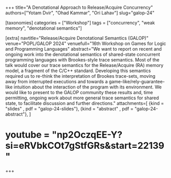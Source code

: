 +++
title="A Denotational Approach to Release/Acquire Concurrency"
authors=["Yotam Dvir", "Ohad Kammar", "Ori Lahav"]
slug="galop-24"

[taxonomies]
categories = ["Workshop"]
tags = ["concurrency", "weak memory", "denotational semantics"]

[extra]
navtitle="Release/Acquire Denotational Semantics (GALOP)"
venue="POPL/GALOP 2024"
venuefull="16th Workshop on Games for Logic and Programming Languages"
abstract="We want to report on recent and ongoing work into the denotational semantics of shared-state concurrent programming languages with Brookes-style trace semantics. Most of the talk would cover our trace semantics for the Release/Acquire (RA) memory model, a fragment of the C/C++ standard. Developing this semantics required us to re-think the interpretation of Brookes trace-sets, moving away from interrupted executions and towards a game-like/rely-guarantee-like intuition about the interaction of the program with its environment. We would like to present to the GALOP community these results and, time permitting, ongoing work about more general trace semantics for shared state, to facilitate discussion and further directions."
attachments=[
  {kind = "slides"      , pdf = "galop-24-slides"},
  {kind = "abstract"    , pdf = "galop-24-abstract"},
]
# youtube = "np2OczqEE-Y?si=eRVbkCOt7gStfGRs&amp;start=22139"
+++
